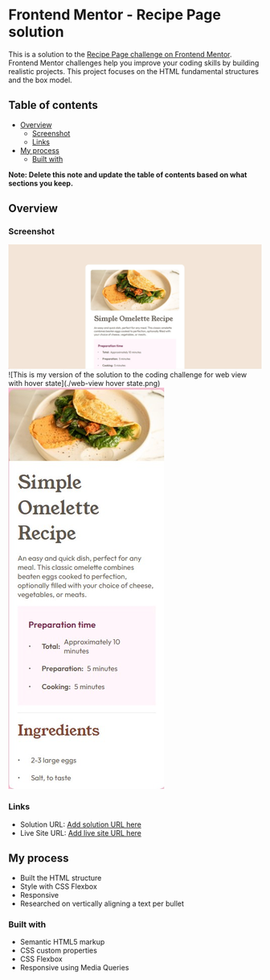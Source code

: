 # Frontend Mentor - Recipe Page solution

This is a solution to the [Recipe Page challenge on Frontend Mentor](https://www.frontendmentor.io/challenges/recipe-page-KiTsR8QQKm). Frontend Mentor challenges help you improve your coding skills by building realistic projects. This project focuses on the HTML fundamental structures and the box model.

## Table of contents

- [Overview](#overview)
  - [Screenshot](#screenshot)
  - [Links](#links)
- [My process](#my-process)
  - [Built with](#built-with)

**Note: Delete this note and update the table of contents based on what sections you keep.**

## Overview

### Screenshot

![This is my version of the solution to the coding challenge for web view](./final-web-view.jpg)
![This is my version of the solution to the coding challenge for web view with hover state](./web-view hover state.png)
![This is my version of the solution to the coding challenge for mobile view](./final-mobile-view.jpg)

### Links

- Solution URL: [Add solution URL here](https://github.com/ajasmine94/recipe-page)
- Live Site URL: [Add live site URL here](https://recipe-page-1031.netlify.app/)

## My process

- Built the HTML structure
- Style with CSS Flexbox
- Responsive
- Researched on vertically aligning a text per bullet

### Built with

- Semantic HTML5 markup
- CSS custom properties
- CSS Flexbox
- Responsive using Media Queries
